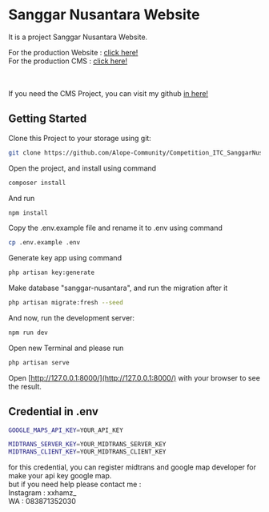 # Sanggar Nusantara Website

It is a project Sanggar Nusantara Website.<br>

For the production Website : [click here!](https://alope.site)
<br>
For the production CMS : [click here!](https://competition-itc-cms-sanggar-nusantara.vercel.app/)

<br><br>
If you need the CMS Project, you can visit my github [in here!](https://github.com/Alope-Community/Competition_ITC_CMS-SanggarNusantara)


## Getting Started

Clone this Project to your storage using git:
```bash
git clone https://github.com/Alope-Community/Competition_ITC_SanggarNusantara.git
```

Open the project, and install using command
```bash
composer install
```
And run 
```bash
npm install
```

Copy the .env.example file and rename it to .env using command
```bash
cp .env.example .env
```

Generate key app using command
```bash
php artisan key:generate
```

Make database "sanggar-nusantara", and run the migration after it
```bash
php artisan migrate:fresh --seed
```

And now, run the development server:
```bash
npm run dev
```

Open new Terminal and please run
```bash
php artisan serve
```

Open [http://127.0.0.1:8000/](http://127.0.0.1:8000/) with your browser to see the result.

## Credential in .env
```bash
GOOGLE_MAPS_API_KEY=YOUR_API_KEY

MIDTRANS_SERVER_KEY=YOUR_MIDTRANS_SERVER_KEY
MIDTRANS_CLIENT_KEY=YOUR_MIDTRANS_CLIENT_KEY
```

for this credential, you can register midtrans and google map developer for make your api key google map. <br>
but if you need help please contact me : <br>
Instagram : xxhamz_ <br>
WA : 083871352030

